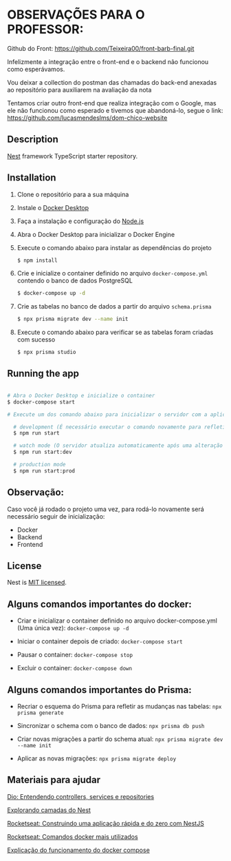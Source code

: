 # OBSERVAÇÕES PARA O PROFESSOR:

Github do Front:
https://github.com/Teixeira00/front-barb-final.git

Infelizmente a integração entre o front-end e o backend não funcionou como esperávamos.

Vou deixar a collection do postman das chamadas do back-end anexadas ao repositório para auxiliarem na avaliação da nota

Tentamos criar outro front-end que realiza integração com o Google, mas ele não funcionou como esperado e tivemos que abandoná-lo, segue o link:
https://github.com/lucasmendeslms/dom-chico-website

## Description

[Nest](https://github.com/nestjs/nest) framework TypeScript starter repository.

## Installation

1. Clone o repositório para a sua máquina

2. Instale o [Docker Desktop](https://docs.docker.com/get-docker/)

3. Faça a instalação e configuração do [Node.js](https://nodejs.org/en)

4. Abra o Docker Desktop para inicializar o Docker Engine

5. Execute o comando abaixo para instalar as dependências do projeto

   ```bash
   $ npm install
   ```

6. Crie e inicialize o container definido no arquivo `docker-compose.yml` contendo o banco de dados PostgreSQL

   ```bash
   $ docker-compose up -d
   ```

7. Crie as tabelas no banco de dados a partir do arquivo `schema.prisma`

   ```bash
   $ npx prisma migrate dev --name init
   ```

8. Execute o comando abaixo para verificar se as tabelas foram criadas com sucesso
   ```bash
   $ npx prisma studio
   ```

## Running the app

```bash

# Abra o Docker Desktop e inicialize o container
$ docker-compose start

# Execute um dos comando abaixo para inicializar o servidor com a aplicação

  # development (É necessário executar o comando novamente para refletir alterações no código)
  $ npm run start

  # watch mode (O servidor atualiza automaticamente após uma alteração no código)
  $ npm run start:dev

  # production mode
  $ npm run start:prod
```

## Observação:

Caso você já rodado o projeto uma vez, para rodá-lo novamente será necessário seguir de inicialização:

- Docker
- Backend
- Frontend

## License

Nest is [MIT licensed](LICENSE).

## Alguns comandos importantes do docker:

- Criar e inicializar o container definido no arquivo docker-compose.yml (Uma única vez): `docker-compose up -d`

- Iniciar o container depois de criado: `docker-compose start`

- Pausar o container: `docker-compose stop`

- Excluir o container: `docker-compose down`

## Alguns comandos importantes do Prisma:

- Recriar o esquema do Prisma para refletir as mudanças nas tabelas: `npx prisma generate`

- Sincronizar o schema com o banco de dados: `npx prisma db push`

- Criar novas migrações a partir do schema atual: `npx prisma migrate dev --name init`

- Aplicar as novas migrações: `npx prisma migrate deploy`

## Materiais para ajudar

[Dio: Entendendo controllers, services e repositories](https://www.dio.me/articles/entendendo-controllers-services-e-repositories-em-aplicacoes-nodejs-com-typescript)

[Explorando camadas do Nest](https://www.youtube.com/watch?v=KvcTDlfPPcs)

[Rocketseat: Construindo uma aplicação rápida e do zero com NestJS](https://www.youtube.com/watch?v=TRa55WbWnvQ)

[Rocketseat: Comandos docker mais utilizados](https://blog.rocketseat.com.br/comandos-docker-mais-utilizados/)

[Explicação do funcionamento do docker compose](https://blog.4linux.com.br/docker-compose-explicado/)
